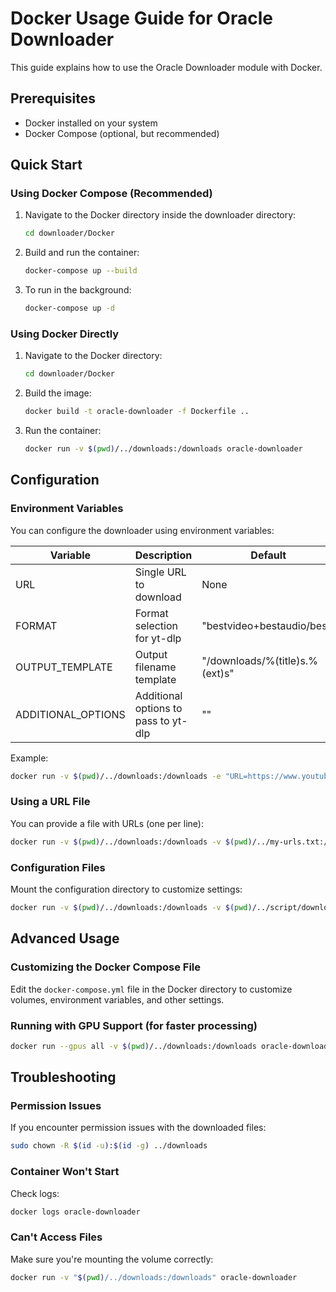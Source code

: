 # Docker Usage Guide for Oracle Downloader

This guide explains how to use the Oracle Downloader module with Docker.

## Prerequisites

- Docker installed on your system
- Docker Compose (optional, but recommended)

## Quick Start

### Using Docker Compose (Recommended)

1. Navigate to the Docker directory inside the downloader directory:
   ```bash
   cd downloader/Docker
   ```

2. Build and run the container:
   ```bash
   docker-compose up --build
   ```

3. To run in the background:
   ```bash
   docker-compose up -d
   ```

### Using Docker Directly

1. Navigate to the Docker directory:
   ```bash
   cd downloader/Docker
   ```

2. Build the image:
   ```bash
   docker build -t oracle-downloader -f Dockerfile ..
   ```

3. Run the container:
   ```bash
   docker run -v $(pwd)/../downloads:/downloads oracle-downloader
   ```

## Configuration

### Environment Variables

You can configure the downloader using environment variables:

| Variable           | Description                          | Default                        |
| ------------------ | ------------------------------------ | ------------------------------ |
| URL                | Single URL to download               | None                           |
| FORMAT             | Format selection for yt-dlp          | "bestvideo+bestaudio/best"     |
| OUTPUT_TEMPLATE    | Output filename template             | "/downloads/%(title)s.%(ext)s" |
| ADDITIONAL_OPTIONS | Additional options to pass to yt-dlp | ""                             |

Example:
```bash
docker run -v $(pwd)/../downloads:/downloads -e "URL=https://www.youtube.com/watch?v=dQw4w9WgXcQ" -e "FORMAT=bestvideo[height<=720]+bestaudio/best" oracle-downloader
```

### Using a URL File

You can provide a file with URLs (one per line):

```bash
docker run -v $(pwd)/../downloads:/downloads -v $(pwd)/../my-urls.txt:/app/urls.txt oracle-downloader
```

### Configuration Files

Mount the configuration directory to customize settings:

```bash
docker run -v $(pwd)/../downloads:/downloads -v $(pwd)/../script/downloader-conf:/app/script/downloader-conf oracle-downloader
```

## Advanced Usage

### Customizing the Docker Compose File

Edit the `docker-compose.yml` file in the Docker directory to customize volumes, environment variables, and other settings.

### Running with GPU Support (for faster processing)

```bash
docker run --gpus all -v $(pwd)/../downloads:/downloads oracle-downloader
```

## Troubleshooting

### Permission Issues

If you encounter permission issues with the downloaded files:

```bash
sudo chown -R $(id -u):$(id -g) ../downloads
```

### Container Won't Start

Check logs:
```bash
docker logs oracle-downloader
```

### Can't Access Files

Make sure you're mounting the volume correctly:
```bash
docker run -v "$(pwd)/../downloads:/downloads" oracle-downloader
``` 